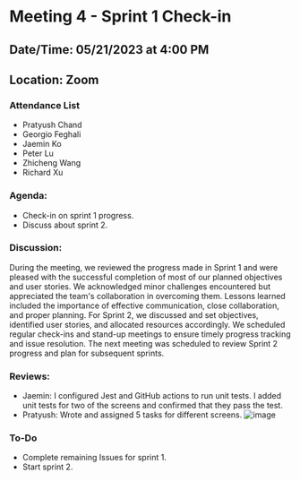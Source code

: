 # Meeting 4 - Sprint 1 Check-in
## Date/Time: 05/21/2023 at 4:00 PM
## Location: Zoom

### Attendance List
- Pratyush Chand
- Georgio Feghali
- Jaemin Ko
- Peter Lu
- Zhicheng Wang
- Richard Xu

### Agenda:
- Check-in on sprint 1 progress.
- Discuss about sprint 2.

### Discussion:
During the meeting, we reviewed the progress made in Sprint 1 and were pleased with the successful completion of most of our planned objectives and user stories. We acknowledged minor challenges encountered but appreciated the team's collaboration in overcoming them. Lessons learned included the importance of effective communication, close collaboration, and proper planning. For Sprint 2, we discussed and set objectives, identified user stories, and allocated resources accordingly. We scheduled regular check-ins and stand-up meetings to ensure timely progress tracking and issue resolution. The next meeting was scheduled to review Sprint 2 progress and plan for subsequent sprints.

### Reviews:

- Jaemin: I configured Jest and GitHub actions to run unit tests. I added unit tests for two of the screens and confirmed that they pass the test. 
- Pratyush: Wrote and assigned 5 tasks for different screens.
![image](https://github.com/cse110-sp23-group30/cse110-sp23-group30/assets/54123007/ebc5836f-725e-4c3e-a441-4a98ccc7a3b4)


 ### To-Do
 - Complete remaining Issues for sprint 1.
 - Start sprint 2.
